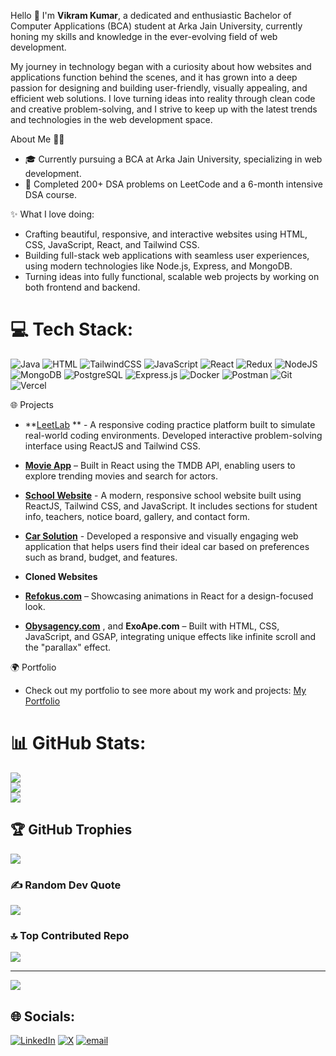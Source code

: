 Hello 👋 I'm **Vikram Kumar**, a dedicated and enthusiastic Bachelor of Computer Applications (BCA) student at Arka Jain University, 
currently honing my skills and knowledge in the ever-evolving field of web development.

My journey in technology began with a curiosity about how websites and applications function behind the scenes, 
and it has grown into a deep passion for designing and building user-friendly, visually appealing, and efficient web solutions. 
I love turning ideas into reality through clean code and creative problem-solving, 
and I strive to keep up with the latest trends and technologies in the web development space.

About Me 👨‍💻
- 🎓 Currently pursuing a BCA at Arka Jain University, specializing in web development.
- 🚀 Completed 200+ DSA problems on LeetCode and a 6-month intensive DSA course.

✨ What I love doing:
- Crafting beautiful, responsive, and interactive websites using HTML, CSS, JavaScript, React, and Tailwind CSS.
- Building full-stack web applications with seamless user experiences, using modern technologies like Node.js, Express, and MongoDB.
- Turning ideas into fully functional, scalable web projects by working on both frontend and backend.

# 💻 Tech Stack:
![Java](https://img.shields.io/badge/java-%23ED8B00.svg?style=for-the-badge&logo=openjdk&logoColor=white) ![HTML](https://img.shields.io/badge/html5-%23E34F26.svg?style=for-the-badge&logo=html5&logoColor=white) ![TailwindCSS](https://img.shields.io/badge/tailwindcss-%2338B2AC.svg?style=for-the-badge&logo=tailwind-css&logoColor=white) ![JavaScript](https://img.shields.io/badge/javascript-%23323330.svg?style=for-the-badge&logo=javascript&logoColor=%23F7DF1E)  ![React](https://img.shields.io/badge/react-%2320232a.svg?style=for-the-badge&logo=react&logoColor=%2361DAFB) ![Redux](https://img.shields.io/badge/redux-%23593d88.svg?style=for-the-badge&logo=redux&logoColor=white)  ![NodeJS](https://img.shields.io/badge/node.js-6DA55F?style=for-the-badge&logo=node.js&logoColor=white)  ![MongoDB](https://img.shields.io/badge/MongoDB-%234ea94b.svg?style=for-the-badge&logo=mongodb&logoColor=white) ![PostgreSQL](https://img.shields.io/badge/postgres-%23316192.svg?style=for-the-badge&logo=postgresql&logoColor=white) ![Express.js](https://img.shields.io/badge/express.js-%23404d59.svg?style=for-the-badge&logo=express&logoColor=%2361DAFB)  ![Docker](https://img.shields.io/badge/docker-%230db7ed.svg?style=for-the-badge&logo=docker&logoColor=white) ![Postman](https://img.shields.io/badge/Postman-FF6C37?style=for-the-badge&logo=postman&logoColor=white) ![Git](https://img.shields.io/badge/git-%23F05033.svg?style=for-the-badge&logo=git&logoColor=white) ![Vercel](https://img.shields.io/badge/vercel-%23000000.svg?style=for-the-badge&logo=vercel&logoColor=white)

🌐 Projects
- **[LeetLab](https://res.cloudinary.com/djhdbide5/video/upload/v1750854764/audo_enhanced_LeetLab_-_Google_Chrome_2025-06-01_22-01-08_1_qdtete.mp4) ** - A responsive coding practice platform built to simulate real-world coding environments. Developed interactive problem-solving interface using ReactJS and Tailwind CSS.
- **[Movie App](https://movie-app-react-silk.vercel.app/)** – Built in React using the TMDB API, enabling users to explore trending movies and search for actors.
- **[School Website](https://little-flower-vidya-mandir.vercel.app/)** - A modern, responsive school website built using ReactJS, Tailwind CSS, and JavaScript. It includes sections for student info, teachers, notice board, gallery, and contact form.
- **[Car Solution](https://car-website-f262.vercel.app/)** - Developed a responsive and visually engaging web application that helps users find their ideal car based on preferences such as brand, budget, and features.
  
- **Cloned Websites** 
- **[Refokus.com](https://refokus-website-clone-one.vercel.app/)** – Showcasing animations in React for a design-focused look.
- **[Obysagency.com](https://exo-app-clone-jade.vercel.app/)** , and **ExoApe.com** – Built with HTML, CSS, JavaScript, and GSAP, integrating unique effects like infinite scroll and the "parallax" effect.

🌍 Portfolio
- Check out my portfolio to see more about my work and projects: [My Portfolio](https://my-portfolio-five-pied-27.vercel.app/all-projects)

# 📊 GitHub Stats:
![](https://github-readme-stats.vercel.app/api?username=Vikram-Kumar12&theme=merko&hide_border=false&include_all_commits=false&count_private=false)<br/>
![](https://nirzak-streak-stats.vercel.app/?user=Vikram-Kumar12&theme=merko&hide_border=false)<br/>
![](https://github-readme-stats.vercel.app/api/top-langs/?username=Vikram-Kumar12&theme=merko&hide_border=false&include_all_commits=false&count_private=false&layout=compact)

## 🏆 GitHub Trophies
![](https://github-profile-trophy.vercel.app/?username=Vikram-Kumar12&theme=radical&no-frame=false&no-bg=true&margin-w=4)

### ✍️ Random Dev Quote
![](https://quotes-github-readme.vercel.app/api?type=horizontal&theme=merko)

### 🔝 Top Contributed Repo
![](https://github-contributor-stats.vercel.app/api?username=Vikram-Kumar12&limit=5&theme=dark&combine_all_yearly_contributions=true)

---
[![](https://visitcount.itsvg.in/api?id=Vikram-Kumar12&icon=0&color=0)](https://visitcount.itsvg.in)

## 🌐 Socials:
[![LinkedIn](https://img.shields.io/badge/LinkedIn-%230077B5.svg?logo=linkedin&logoColor=white)](https://linkedin.com/in/https://www.linkedin.com/in/vikram-kumar-55bbab2aa/)  [![X](https://img.shields.io/badge/X-black.svg?logo=X&logoColor=white)](https://x.com/https://x.com/VikramKumar0120)  [![email](https://img.shields.io/badge/Email-D14836?logo=gmail&logoColor=white)](mailto:vikramkumar0120arav@gmail.com) 

<!-- Proudly created with GPRM ( https://gprm.itsvg.in ) -->

